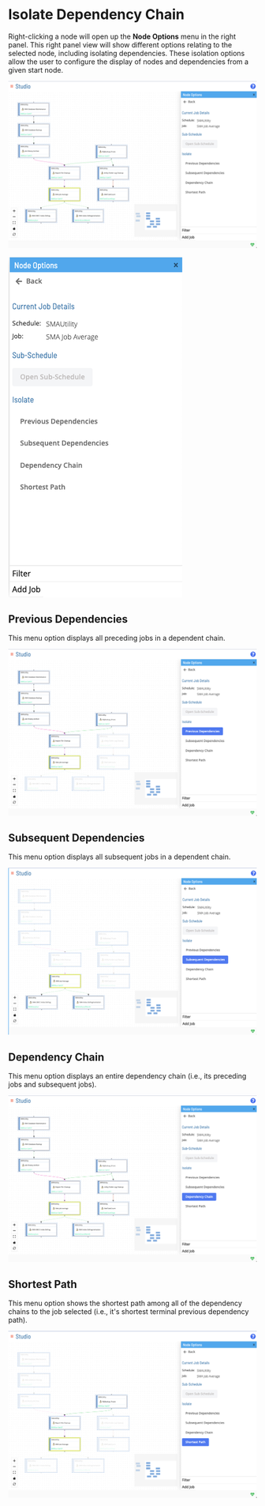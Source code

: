 # Isolate Dependency Chain

Right-clicking a node will open up the **Node Options** menu in the right panel. This right panel view will show different options relating to the selected node, including isolating dependencies. These isolation options allow the user to configure the display of nodes and dependencies from a given start node.

![Node Options in Studio View](../../../../../Resources/Images/SM/Studio/Canvas/studio-view-isolate-dependency-view.png "Node Options in Studio View")

![Node Options Panel](../../../../../Resources/Images/SM/Studio/Canvas/studio-view-node-options-panel.png "Node Options Panel")

## Previous Dependencies

This menu option displays all preceding jobs in a dependent chain.

![Isolate - Previous Dependencies](../../../../../Resources/Images/SM/Studio/Canvas/studio-view-isolate-dependency-previous-deps.png "Isolate - Previous Dependencies")

## Subsequent Dependencies

This menu option displays all subsequent jobs in a dependent chain.

![Isolate - Subsequent Dependencies](../../../../../Resources/Images/SM/Studio/Canvas/studio-view-isolate-dependency-subsequent-deps.png "Isolate - Subsequent Dependencies")

## Dependency Chain

This menu option displays an entire dependency chain (i.e., its preceding jobs and subsequent jobs).

![Isolate - Full Dependencies](../../../../../Resources/Images/SM/Studio/Canvas/studio-view-isolate-dependency-full-deps.png "Isolate - Full Dependencies")

## Shortest Path

This menu option shows the shortest path among all of the dependency chains to the job selected (i.e., it's shortest terminal previous dependency path).

![Isolate - Shortest Dependencies](../../../../../Resources/Images/SM/Studio/Canvas/studio-view-isolate-dependency-shortest-deps.png "Isolate - Shortest Dependencies")
